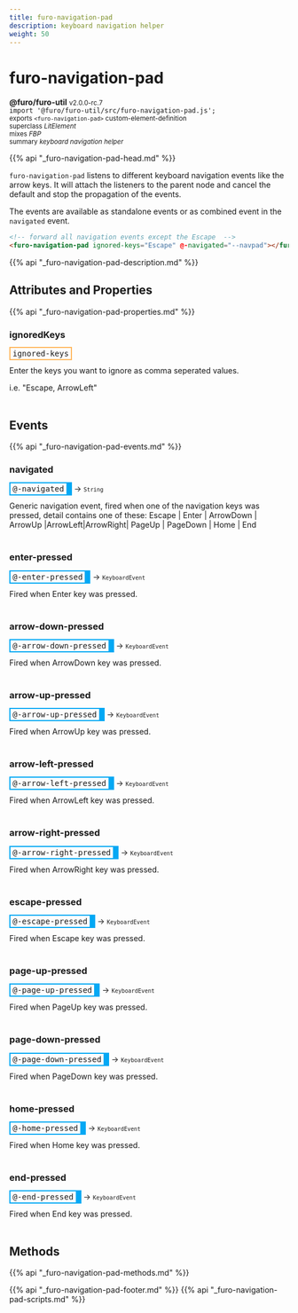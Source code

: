 ```yaml
---
title: furo-navigation-pad
description: keyboard navigation helper
weight: 50
---
```


# furo-navigation-pad
**@furo/furo-util** <small>v2.0.0-rc.7</small>
<br>`import '@furo/furo-util/src/furo-navigation-pad.js';`<small>
<br>exports `<furo-navigation-pad>` custom-element-definition
<br>superclass *LitElement*
<br> mixes *FBP*</small>
<br><small>summary *keyboard navigation helper*</small>

{{% api "_furo-navigation-pad-head.md" %}}

`furo-navigation-pad` listens to different keyboard navigation events like the arrow keys. It will attach the listeners
 to the parent node and cancel the default and stop the propagation of the events.

 The events are available as standalone events or as combined event in the `navigated` event.

 ```html
 <!-- forward all navigation events except the Escape  -->
 <furo-navigation-pad ignored-keys="Escape" @-navigated="--navpad"></furo-navigation-pad>

 ```

{{% api "_furo-navigation-pad-description.md" %}}


## Attributes and Properties
{{% api "_furo-navigation-pad-properties.md" %}}




### **ignoredKeys**

<span  style="border-width:2px; border-style: solid;border-color:  rgb(255, 182, 91);font-family:monospace; padding:2px 4px;">ignored-keys</span>
</small>

Enter the keys you want to ignore as comma seperated values.

i.e. "Escape, ArrowLeft"
<br><br>
## Events
{{% api "_furo-navigation-pad-events.md" %}}

### **navigated**
<span  style="border-width:2px 10px 2px 2px; border-style: solid;border-color:  rgb(2, 168, 244);font-family:monospace; padding:2px 4px;">@-navigated</span>
→ <small>`String`</small>

Generic navigation event, fired when one of the navigation keys was pressed, detail contains one of these: Escape | Enter | ArrowDown | ArrowUp |ArrowLeft|ArrowRight| PageUp | PageDown | Home | End
<br><br>
### **enter-pressed**
<span  style="border-width:2px 10px 2px 2px; border-style: solid;border-color:  rgb(2, 168, 244);font-family:monospace; padding:2px 4px;">@-enter-pressed</span>
→ <small>`KeyboardEvent`</small>

 Fired when Enter key was pressed.
<br><br>
### **arrow-down-pressed**
<span  style="border-width:2px 10px 2px 2px; border-style: solid;border-color:  rgb(2, 168, 244);font-family:monospace; padding:2px 4px;">@-arrow-down-pressed</span>
→ <small>`KeyboardEvent`</small>

 Fired when ArrowDown key was pressed.
<br><br>
### **arrow-up-pressed**
<span  style="border-width:2px 10px 2px 2px; border-style: solid;border-color:  rgb(2, 168, 244);font-family:monospace; padding:2px 4px;">@-arrow-up-pressed</span>
→ <small>`KeyboardEvent`</small>

 Fired when ArrowUp key was pressed.
<br><br>
### **arrow-left-pressed**
<span  style="border-width:2px 10px 2px 2px; border-style: solid;border-color:  rgb(2, 168, 244);font-family:monospace; padding:2px 4px;">@-arrow-left-pressed</span>
→ <small>`KeyboardEvent`</small>

 Fired when ArrowLeft key was pressed.
<br><br>
### **arrow-right-pressed**
<span  style="border-width:2px 10px 2px 2px; border-style: solid;border-color:  rgb(2, 168, 244);font-family:monospace; padding:2px 4px;">@-arrow-right-pressed</span>
→ <small>`KeyboardEvent`</small>

 Fired when ArrowRight key was pressed.
<br><br>
### **escape-pressed**
<span  style="border-width:2px 10px 2px 2px; border-style: solid;border-color:  rgb(2, 168, 244);font-family:monospace; padding:2px 4px;">@-escape-pressed</span>
→ <small>`KeyboardEvent`</small>

 Fired when Escape key was pressed.
<br><br>
### **page-up-pressed**
<span  style="border-width:2px 10px 2px 2px; border-style: solid;border-color:  rgb(2, 168, 244);font-family:monospace; padding:2px 4px;">@-page-up-pressed</span>
→ <small>`KeyboardEvent`</small>

 Fired when PageUp key was pressed.
<br><br>
### **page-down-pressed**
<span  style="border-width:2px 10px 2px 2px; border-style: solid;border-color:  rgb(2, 168, 244);font-family:monospace; padding:2px 4px;">@-page-down-pressed</span>
→ <small>`KeyboardEvent`</small>

 Fired when PageDown key was pressed.
<br><br>
### **home-pressed**
<span  style="border-width:2px 10px 2px 2px; border-style: solid;border-color:  rgb(2, 168, 244);font-family:monospace; padding:2px 4px;">@-home-pressed</span>
→ <small>`KeyboardEvent`</small>

 Fired when Home key was pressed.
<br><br>
### **end-pressed**
<span  style="border-width:2px 10px 2px 2px; border-style: solid;border-color:  rgb(2, 168, 244);font-family:monospace; padding:2px 4px;">@-end-pressed</span>
→ <small>`KeyboardEvent`</small>

 Fired when End key was pressed.
<br><br>

## Methods
{{% api "_furo-navigation-pad-methods.md" %}}







{{% api "_furo-navigation-pad-footer.md" %}}
{{% api "_furo-navigation-pad-scripts.md" %}}
